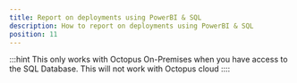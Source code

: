 ```yaml
---
title: Report on deployments using PowerBI & SQL
description: How to report on deployments using PowerBI & SQL
position: 11
---
```


:::hint
This only works with Octopus On-Premises when you have access to the SQL Database. This will not work with Octopus cloud
::::